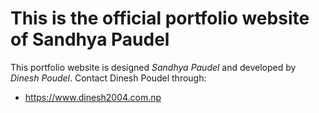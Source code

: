 # This is the official portfolio website of Sandhya Paudel

This portfolio website is designed *Sandhya Paudel* and developed by *Dinesh Poudel*.
Contact Dinesh Poudel through:
- https://www.dinesh2004.com.np